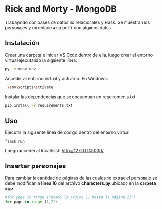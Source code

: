# Rick and Morty - MongoDB

Trabajando con bases de datos no relacionales y Flask. Se muestran los personajes y un enlace a su perfil con algunos datos.

## Instalación
Crear una carpeta e iniciar VS Code dentro de ella, luego crear el entorno virtual ejecutando la siguiente línea:

```bash
py -m venv env
```
Acceder al entorno virtual y activarlo. En Windows:

```bash
.\env\scripts\activate
```

Instalar las dependencias que se encuentran en requirements.txt

```bash
pip install -r requirements.txt
```

## Uso
Ejecutar la siguiente línea de código dentro del entorno virtual
```python
flask run
```
Luego acceder al localhost: http://127.0.0.1:5000/

## Insertar personajes
Para cambiar la cantidad de páginas de las cuales se extrae el personaje se debe modificar la **línea 16** del archivo **characters.py** ubicado en la **carpeta app**

```python
#for page in range ("desde la página 1, hasta la página 21")
for page in range (1,22)
```
